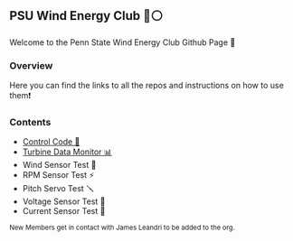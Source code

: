 ## PSU Wind Energy Club 🔵⚪️
Welcome to the Penn State Wind Energy Club Github Page 🦁

### Overview
Here you can find the links to all the repos and instructions on how to use them❗️

### Contents
* [Control Code 🧠](https://github.com/PSU-CWC/Control) 
* [Turbine Data Monitor 📊](https://github.com/PSU-CWC/Turbine-Data-Monitor)
* Wind Sensor Test 💨
* RPM Sensor Test ⚡️
* Pitch Servo Test 🪛
* Voltage Sensor Test 🔌
* Current Sensor Test 🔋
  


<sub>New Members get in contact with James Leandri to be added to the org.</sub>